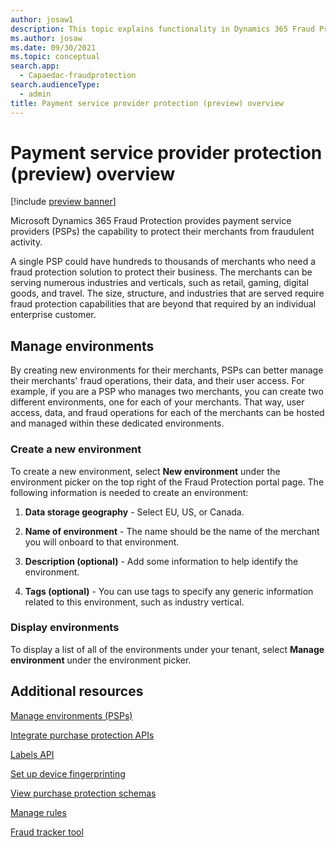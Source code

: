 ```yaml
---
author: josaw1
description: This topic explains functionality in Dynamics 365 Fraud Protection that supports payment service providers (PSPs).  
ms.author: josaw
ms.date: 09/30/2021
ms.topic: conceptual
search.app: 
  - Capaedac-fraudprotection
search.audienceType:
  - admin
title: Payment service provider protection (preview) overview
---
```


# Payment service provider protection (preview) overview

[!include [preview banner](includes/preview-banner.md)]

Microsoft Dynamics 365 Fraud Protection provides payment service providers (PSPs) the capability to protect their merchants from fraudulent activity. 

A single PSP could have hundreds to thousands of merchants who need a fraud protection solution to protect their business. The merchants can be serving numerous industries and verticals, such as retail, gaming, digital goods, and travel. The size, structure, and industries that are served require fraud protection capabilities that are beyond that required by an individual enterprise customer. 

## Manage environments

By creating new environments for their merchants, PSPs can better manage their merchants' fraud operations, their data, and their user access. 
For example, if you are a PSP who manages two merchants, you can create two different environments, one for each of your merchants. That way, user access, data, and fraud operations for each of the merchants can be hosted and managed within these dedicated environments. 

### Create a new environment

To create a new environment, select **New environment** under the environment picker on the top right of the Fraud Protection portal page. The following information is needed to create an environment: 

1. **Data storage geography** - Select EU, US, or Canada. 

1. **Name of environment** - The name should be the name of the merchant you will onboard to that environment. 

1. **Description (optional)** - Add some information to help identify the environment. 

1. **Tags (optional)** - You can use tags to specify any generic information related to this environment, such as industry vertical.  

### Display environments

To display a list of all of the environments under your tenant, select **Manage environment** under the environment picker. 

## Additional resources

[Manage environments (PSPs)](manage-psp-environments.md)

[Integrate purchase protection APIs](integrate-real-time-api.md)  

[Labels API](labels-api.md) 

[Set up device fingerprinting](device-fingerprinting.md) 

[View purchase protection schemas](view-purchase-protection-schemas.md) 

[Manage rules](rules.md)  

[Fraud tracker tool](fraud-tracker.md)  

